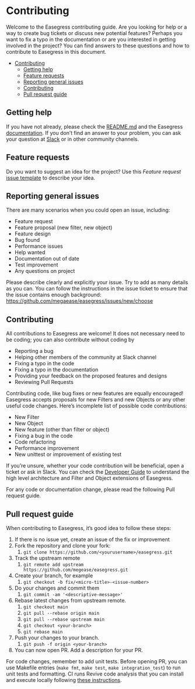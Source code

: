 # Contributing

Welcome to the Easegress contributing guide. Are you looking for help or a way to create bug tickets or discuss new potential features? Perhaps you want to fix a typo in the documentation or are you interested in getting involved in the project? You can find answers to these questions and how to contribute to Easegress in this document.

- [Contributing](#contributing)
  - [Getting help](#getting-help)
  - [Feature requests](#feature-requests)
  - [Reporting general issues](#reporting-general-issues)
  - [Contributing](#contributing-1)
  - [Pull request guide](#pull-request-guide)

## Getting help

If you have not already, please check the [README.md](./README.md#getting-started) and the Easegress [documentation](./doc/README.md#easegress-documentation). If you don’t find an answer to your problem, you can ask your question at [Slack](./README.md#community) or in other community channels.

## Feature requests

Do you want to suggest an idea for the project? Use this *Feature request* [issue template](https://github.com/megaease/easegress/issues/new?template=feature_request.md) to describe your idea.

## Reporting general issues

There are many scenarios when you could open an issue, including:
- Feature request
- Feature proposal (new filter, new object)
- Feature design
- Bug found
- Performance issues
- Help wanted
- Documentation out of date
- Test improvement
- Any questions on project

Please describe clearly and explicitly your issue. Try to add as many details as you can. You can follow the instructions in the issue ticket to ensure that the issue contains enough background: https://github.com/megaease/easegress/issues/new/choose

## Contributing

All contributions to Easegress are welcome! It does not necessary need to be coding; you can also contribute without coding by

- Reporting a bug
- Helping other members of the community at Slack channel
- Fixing a typo in the code
- Fixing a typo in the documentation
- Providing your feedback on the proposed features and designs
- Reviewing Pull Requests

Contributing code, like bug fixes or new features are equally encouraged! Easegress accepts proposals for new Filters and new Objects or any other useful code changes. Here’s incomplete list of possible code contributions:

- New Filter
- New Object
- New feature (other than filter or object)
- Fixing a bug in the code
- Code refactoring
- Performance improvement
- New unittest or improvement of existing test


If you’re unsure, whether your code contribution will be beneficial, open a ticket or ask in Slack. You can check the [Developer Guide](./doc/developer-guide.md#developer-guide) to understand the high level architecture and Filter and Object extensions of Easegress.

For any code or documentation change, please read the following Pull request guide.

## Pull request guide

When contributing to Easegress, it’s good idea to follow these steps:

1. If there is no issue yet, create an issue of the fix or improvement
2. Fork the repository and clone your fork:
   1. `git clone https://github.com/<yourusername>/easegress.git`
3. Track the upstream remote
   1. `git remote add upstream https://github.com/megease/easegress.git`
4. Create your branch, for example
   1. `git checkout -b fix/<micro-title>-<issue-number>`
5. Do your changes and commit them
   1. `git commit -am '<descriptive-message>'`
6. Rebase latest changes from upstream remote.
   1. `git checkout main`
   2. `git pull --rebase origin main`
   3. `git pull --rebase upstream main`
   4. `git checkout <your-branch>`
   5. `git rebase main`
7. Push your changes to your branch.
   1. `git push -f origin <your-branch>`
8. You can now open PR. Add a description for your PR.
   
For code changes, remember to add unit tests. Before opening PR, you can use Makefile entries (`make fmt`, `make test`, `make integration_test`) to run unit tests and formatting. CI runs Revive code analysis that you can install and execute locally following [these instructions](https://github.com/mgechev/revive#installation).
